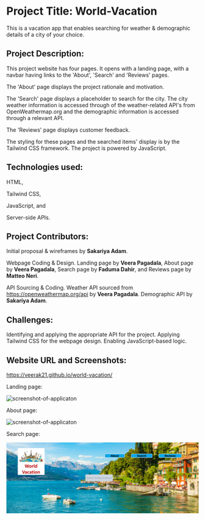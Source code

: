 # Project Title: World-Vacation
This is a vacation app that enables searching for weather & demographic details of a city of your choice. 

## Project Description:
This project website has four pages. It opens with a landing page, with a navbar having links to the 'About', 'Search' and 'Reviews' pages.

The 'About' page displays the project rationale and motivation.

The 'Search' page displays a placeholder to search for the city. The city weather information is accessed through of the weather-related API's from OpenWeathermap.org and the demographic information is accessed through a relevant API.

The 'Reviews' page displays customer feedback.

The styling for these pages and the searched items' display is by the Tailwind CSS framework. The project is powered by JavaScript.

## Technologies used:

  HTML, 

  Tailwind CSS,

  JavaScript, and

  Server-side APIs.
  

## Project Contributors:
  Initial proposal & wireframes by **Sakariya Adam**.

  Webpage Coding & Design. Landing page by **Veera Pagadala**, About page by **Veera Pagadala**, Search page by **Faduma Dahir**, and Reviews page by **Matteo Neri**.

  API Sourcing & Coding. Weather API sourced from https://openweathermap.org/api by **Veera Pagadala**. Demographic API by **Sakariya Adam**.

   
 ## Challenges:
   Identifying and applying the appropriate API for the project.
   Applying Tailwind CSS for the webpage design.
   Enabling JavaScript-based logic.

 ## Website URL and Screenshots:

   https://veerak21.github.io/world-vacation/ 



   Landing page:


   ![screenshot-of-applicaton](./assets/images/page1_screenshot.png)







   About page:

  
   ![screenshot-of-applicaton](./assets/images/page2_screenshot.png)




   Search page:


   ![screenshot-of-applicaton](./assets/images/page3_screenshot.png)

    



